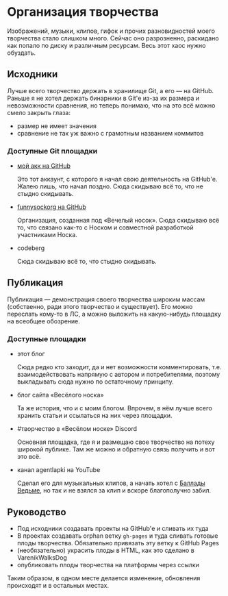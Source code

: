 ﻿---
authors:
  - fering
tags:
  - организация
  - мое творчество
---
# Организация творчества

Изображений, музыки, клипов, гифок и прочих разновидностей моего творчества стало слишком много. Сейчас оно разрозненно, раскидано как попало по диску и различным ресурсам. Весь этот хаос нужно обуздать.

## Исходники

Лучше всего творчество держать в хранилище Git, а его — на GitHub. Раньше я не хотел держать бинарники в Git'е из-за их размера и невозможности сравнения, но теперь понимаю, что на это всё можно смело закрыть глаза:

* размер не имеет значения <!-- todo: узнать, какое ограничение имеет GitHub по объему хранилищ -->
* сравнение не так уж важно с грамотным названием коммитов

### Доступные Git площадки

* [мой акк на GitHub](https://github.com/gretmn102)

  Это тот аккаунт, с которого я начал свою деятельность на GitHub'е. Жалею лишь, что начал поздно. Сюда скидываю всё то, что не стыдно скидывать.
* [funnysockorg на GitHub](https://github.com/funnysockorg)

  Организация, созданная под «Вечелый носок». Сюда скидываю всё то, что связано как-то с Носком и совместной разработкой участниками Носка.
* codeberg

  Сюда скидываю всё то, что стыдно скидывать.

## Публикация

Публикация — демонстрация своего творчества широким массам (собственно, ради этого творчество и существует). Его можно переслать кому-то в ЛС, а можно выложить на какую-нибудь площадку на всеобщее обозрение.

### Доступные площадки

* этот блог

  Сюда редко кто заходит, да и нет возможности комментировать, т.е. взаимодействовать напрямую с автором и потребителями, поэтому выкладывать сюда нужно по остаточному принципу.
* блог сайта «Весёлого носка»

  Та же история, что и с моим блогом. Впрочем, в нём лучше всего хранить статьи и ссылаться на них через площадки.
* #творчество в «Весёлом носке» Discord

  Основная площадка, где я и размещаю свое творчество на потеху широкой публике. Там же можно и обратную связь получить и вот это всё.
* канал agentlapki на YouTube

  Сделал его для музыкальных клипов, а начать хотел с [Баллады Ведьме](/blog/2024/02/14/ballada-vedme), но так и не взялся за клип и вскоре благополучно забил.

## Руководство

* Под исходники создавать проекты на GitHub'е и сливать их туда
* В проектах создавать orphan ветку `gh-pages` и туда сливать готовые плоды творчества. Обязательно привязать эту ветку к GitHub Pages
* (необязательно) украсить плоды в HTML, как это сделано в VarenikWalksDog
* опубликовать плоды творчества на платформы через ссылки

Таким образом, в одном месте делается изменение, обновления происходят и в остальных местах.

<!-- todo: убедиться на практике, что GitHub поддерживает hot linking, в противном случае вся эта идея поломается -->
